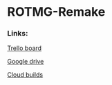 # ROTMG-Remake

### Links:

[Trello board](https://trello.com/b/xMTthbJw)

[Google drive](https://drive.google.com/drive/folders/1-2xuufTCBdQ3TBbTaanVuKlRyFTjWuTl?usp=sharing)

[Cloud builds](https://dashboard.unity3d.com/organizations/418555/projects/53656652-fa3e-4600-acaa-f7f80c7a82aa/cloud-build/history?page=1)
